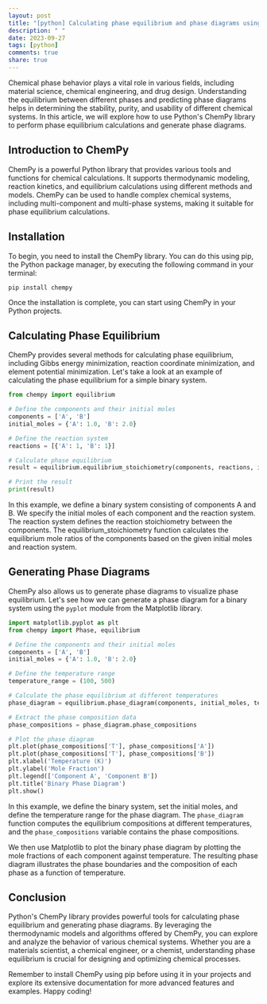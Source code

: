 ```yaml
---
layout: post
title: "[python] Calculating phase equilibrium and phase diagrams using Python ChemPy"
description: " "
date: 2023-09-27
tags: [python]
comments: true
share: true
---
```


Chemical phase behavior plays a vital role in various fields, including material science, chemical engineering, and drug design. Understanding the equilibrium between different phases and predicting phase diagrams helps in determining the stability, purity, and usability of different chemical systems. In this article, we will explore how to use Python's ChemPy library to perform phase equilibrium calculations and generate phase diagrams.

## Introduction to ChemPy

ChemPy is a powerful Python library that provides various tools and functions for chemical calculations. It supports thermodynamic modeling, reaction kinetics, and equilibrium calculations using different methods and models. ChemPy can be used to handle complex chemical systems, including multi-component and multi-phase systems, making it suitable for phase equilibrium calculations.

## Installation

To begin, you need to install the ChemPy library. You can do this using pip, the Python package manager, by executing the following command in your terminal:

```
pip install chempy
```

Once the installation is complete, you can start using ChemPy in your Python projects.

## Calculating Phase Equilibrium

ChemPy provides several methods for calculating phase equilibrium, including Gibbs energy minimization, reaction coordinate minimization, and element potential minimization. Let's take a look at an example of calculating the phase equilibrium for a simple binary system.

```python
from chempy import equilibrium

# Define the components and their initial moles
components = ['A', 'B']
initial_moles = {'A': 1.0, 'B': 2.0}

# Define the reaction system
reactions = [{'A': 1, 'B': 1}]

# Calculate phase equilibrium
result = equilibrium.equilibrium_stoichiometry(components, reactions, initial_moles)

# Print the result
print(result)
```

In this example, we define a binary system consisting of components A and B. We specify the initial moles of each component and the reaction system. The reaction system defines the reaction stoichiometry between the components. The equilibrium_stoichiometry function calculates the equilibrium mole ratios of the components based on the given initial moles and reaction system.

## Generating Phase Diagrams

ChemPy also allows us to generate phase diagrams to visualize phase equilibrium. Let's see how we can generate a phase diagram for a binary system using the `pyplot` module from the Matplotlib library.

```python
import matplotlib.pyplot as plt
from chempy import Phase, equilibrium

# Define the components and their initial moles
components = ['A', 'B']
initial_moles = {'A': 1.0, 'B': 2.0}

# Define the temperature range
temperature_range = (100, 500)

# Calculate the phase equilibrium at different temperatures
phase_diagram = equilibrium.phase_diagram(components, initial_moles, temperature_range)

# Extract the phase composition data
phase_compositions = phase_diagram.phase_compositions

# Plot the phase diagram
plt.plot(phase_compositions['T'], phase_compositions['A'])
plt.plot(phase_compositions['T'], phase_compositions['B'])
plt.xlabel('Temperature (K)')
plt.ylabel('Mole Fraction')
plt.legend(['Component A', 'Component B'])
plt.title('Binary Phase Diagram')
plt.show()
```

In this example, we define the binary system, set the initial moles, and define the temperature range for the phase diagram. The `phase_diagram` function computes the equilibrium compositions at different temperatures, and the `phase_compositions` variable contains the phase compositions.

We then use Matplotlib to plot the binary phase diagram by plotting the mole fractions of each component against temperature. The resulting phase diagram illustrates the phase boundaries and the composition of each phase as a function of temperature.

## Conclusion

Python's ChemPy library provides powerful tools for calculating phase equilibrium and generating phase diagrams. By leveraging the thermodynamic models and algorithms offered by ChemPy, you can explore and analyze the behavior of various chemical systems. Whether you are a materials scientist, a chemical engineer, or a chemist, understanding phase equilibrium is crucial for designing and optimizing chemical processes.

Remember to install ChemPy using pip before using it in your projects and explore its extensive documentation for more advanced features and examples. Happy coding!
